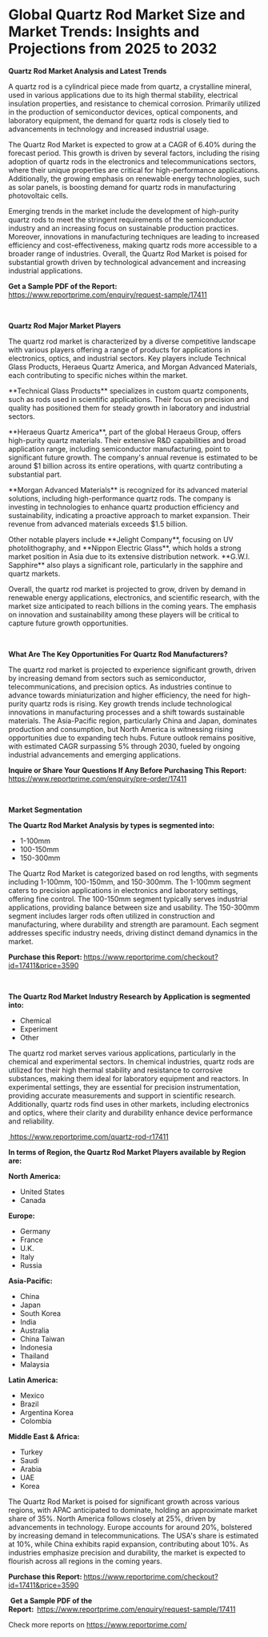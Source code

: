 <p><h1>Global Quartz Rod Market Size and Market Trends: Insights and Projections from 2025 to 2032</h1></p><p><strong>Quartz Rod Market Analysis and Latest Trends</strong></p>
<p><p>A quartz rod is a cylindrical piece made from quartz, a crystalline mineral, used in various applications due to its high thermal stability, electrical insulation properties, and resistance to chemical corrosion. Primarily utilized in the production of semiconductor devices, optical components, and laboratory equipment, the demand for quartz rods is closely tied to advancements in technology and increased industrial usage.</p><p>The Quartz Rod Market is expected to grow at a CAGR of 6.40% during the forecast period. This growth is driven by several factors, including the rising adoption of quartz rods in the electronics and telecommunications sectors, where their unique properties are critical for high-performance applications. Additionally, the growing emphasis on renewable energy technologies, such as solar panels, is boosting demand for quartz rods in manufacturing photovoltaic cells.</p><p>Emerging trends in the market include the development of high-purity quartz rods to meet the stringent requirements of the semiconductor industry and an increasing focus on sustainable production practices. Moreover, innovations in manufacturing techniques are leading to increased efficiency and cost-effectiveness, making quartz rods more accessible to a broader range of industries. Overall, the Quartz Rod Market is poised for substantial growth driven by technological advancement and increasing industrial applications.</p></p>
<p><strong>Get a Sample PDF of the Report:&nbsp;</strong> <a href="https://www.reportprime.com/enquiry/request-sample/17411?utm_campaign=2994&utm_medium=2&utm_source=Github&utm_content=ia&utm_term=18032025&utm_id=quartz-rod">https://www.reportprime.com/enquiry/request-sample/17411</a></p>
<p>&nbsp;</p>
<p><strong>Quartz Rod Major Market Players</strong></p>
<p><p>The quartz rod market is characterized by a diverse competitive landscape with various players offering a range of products for applications in electronics, optics, and industrial sectors. Key players include Technical Glass Products, Heraeus Quartz America, and Morgan Advanced Materials, each contributing to specific niches within the market.</p><p>**Technical Glass Products** specializes in custom quartz components, such as rods used in scientific applications. Their focus on precision and quality has positioned them for steady growth in laboratory and industrial sectors.</p><p>**Heraeus Quartz America**, part of the global Heraeus Group, offers high-purity quartz materials. Their extensive R&D capabilities and broad application range, including semiconductor manufacturing, point to significant future growth. The company's annual revenue is estimated to be around $1 billion across its entire operations, with quartz contributing a substantial part.</p><p>**Morgan Advanced Materials** is recognized for its advanced material solutions, including high-performance quartz rods. The company is investing in technologies to enhance quartz production efficiency and sustainability, indicating a proactive approach to market expansion. Their revenue from advanced materials exceeds $1.5 billion.</p><p>Other notable players include **Jelight Company**, focusing on UV photolithography, and **Nippon Electric Glass**, which holds a strong market position in Asia due to its extensive distribution network. **G.W.I. Sapphire** also plays a significant role, particularly in the sapphire and quartz markets.</p><p>Overall, the quartz rod market is projected to grow, driven by demand in renewable energy applications, electronics, and scientific research, with the market size anticipated to reach billions in the coming years. The emphasis on innovation and sustainability among these players will be critical to capture future growth opportunities.</p></p>
<p>&nbsp;</p>
<p><strong>What Are The Key Opportunities For Quartz Rod Manufacturers?</strong></p>
<p><p>The quartz rod market is projected to experience significant growth, driven by increasing demand from sectors such as semiconductor, telecommunications, and precision optics. As industries continue to advance towards miniaturization and higher efficiency, the need for high-purity quartz rods is rising. Key growth trends include technological innovations in manufacturing processes and a shift towards sustainable materials. The Asia-Pacific region, particularly China and Japan, dominates production and consumption, but North America is witnessing rising opportunities due to expanding tech hubs. Future outlook remains positive, with estimated CAGR surpassing 5% through 2030, fueled by ongoing industrial advancements and emerging applications.</p></p>
<p><strong>Inquire or Share Your Questions If Any Before Purchasing This Report:</strong> <a href="https://www.reportprime.com/enquiry/pre-order/17411?utm_campaign=2994&utm_medium=2&utm_source=Github&utm_content=ia&utm_term=18032025&utm_id=quartz-rod">https://www.reportprime.com/enquiry/pre-order/17411</a></p>
<p>&nbsp;</p>
<p><strong>Market Segmentation</strong></p>
<p><strong>The Quartz Rod Market Analysis by types is segmented into:</strong></p>
<p><ul><li>1-100mm</li><li>100-150mm</li><li>150-300mm</li></ul></p>
<p><p>The Quartz Rod Market is categorized based on rod lengths, with segments including 1-100mm, 100-150mm, and 150-300mm. The 1-100mm segment caters to precision applications in electronics and laboratory settings, offering fine control. The 100-150mm segment typically serves industrial applications, providing balance between size and usability. The 150-300mm segment includes larger rods often utilized in construction and manufacturing, where durability and strength are paramount. Each segment addresses specific industry needs, driving distinct demand dynamics in the market.</p></p>
<p><strong>Purchase this Report:&nbsp;</strong><a href="https://www.reportprime.com/checkout?id=17411&price=3590&utm_campaign=2994&utm_medium=2&utm_source=Github&utm_content=ia&utm_term=18032025&utm_id=quartz-rod">https://www.reportprime.com/checkout?id=17411&price=3590</a></p>
<p>&nbsp;</p>
<p><strong>The Quartz Rod Market Industry Research by Application is segmented into:</strong></p>
<p><ul><li>Chemical</li><li>Experiment</li><li>Other</li></ul></p>
<p><p>The quartz rod market serves various applications, particularly in the chemical and experimental sectors. In chemical industries, quartz rods are utilized for their high thermal stability and resistance to corrosive substances, making them ideal for laboratory equipment and reactors. In experimental settings, they are essential for precision instrumentation, providing accurate measurements and support in scientific research. Additionally, quartz rods find uses in other markets, including electronics and optics, where their clarity and durability enhance device performance and reliability.</p></p>
<p><a href="https://www.reportprime.com/quartz-rod-r17411?utm_campaign=2994&utm_medium=2&utm_source=Github&utm_content=ia&utm_term=18032025&utm_id=quartz-rod">&nbsp;https://www.reportprime.com/quartz-rod-r17411</a></p>
<p><strong>In terms of Region, the Quartz Rod Market Players available by Region are:</strong></p>
<p>
    <p> <strong> North America: </strong>
        <ul>
            <li>United States</li>
            <li>Canada</li>
        </ul>
        </p> 
    <p> <strong> Europe: </strong>
        <ul>
            <li>Germany</li>
            <li>France</li>
            <li>U.K.</li>
            <li>Italy</li>
            <li>Russia</li>
        </ul>
        </p> 
    <p> <strong> Asia-Pacific: </strong>
        <ul>
            <li>China</li>
            <li>Japan</li>
            <li>South Korea</li>
            <li>India</li>
            <li>Australia</li>
            <li>China Taiwan</li>
            <li>Indonesia</li>
            <li>Thailand</li>
            <li>Malaysia</li>
        </ul>
        </p> 
    <p> <strong> Latin America: </strong>
        <ul>
            <li>Mexico</li>
            <li>Brazil</li>
            <li>Argentina Korea</li>
            <li>Colombia</li>
        </ul>
        </p> 
    <p> <strong> Middle East & Africa: </strong>
        <ul>
            <li>Turkey</li>
            <li>Saudi</li>
            <li>Arabia</li>
            <li>UAE</li>
            <li>Korea</li>
        </ul>
    </p>
    </p>
<p><p>The Quartz Rod Market is poised for significant growth across various regions, with APAC anticipated to dominate, holding an approximate market share of 35%. North America follows closely at 25%, driven by advancements in technology. Europe accounts for around 20%, bolstered by increasing demand in telecommunications. The USA's share is estimated at 10%, while China exhibits rapid expansion, contributing about 10%. As industries emphasize precision and durability, the market is expected to flourish across all regions in the coming years.</p></p>
<p><strong>Purchase this Report: </strong><a href="https://www.reportprime.com/checkout?id=17411&price=3590&utm_campaign=2994&utm_medium=2&utm_source=Github&utm_content=ia&utm_term=18032025&utm_id=quartz-rod">https://www.reportprime.com/checkout?id=17411&price=3590</a></p>
<p>&nbsp;<strong>Get a Sample PDF of the Report:&nbsp;&nbsp;</strong><a href="https://www.reportprime.com/enquiry/request-sample/17411?utm_campaign=2994&utm_medium=2&utm_source=Github&utm_content=ia&utm_term=18032025&utm_id=quartz-rod">https://www.reportprime.com/enquiry/request-sample/17411</a></p>
<p><strong></strong></p>
<p>Check more reports on <a href="https://www.reportprime.com/?utm_campaign=2994&utm_medium=2&utm_source=Github&utm_content=ia&utm_term=18032025&utm_id=quartz-rod">https://www.reportprime.com/</a></p>